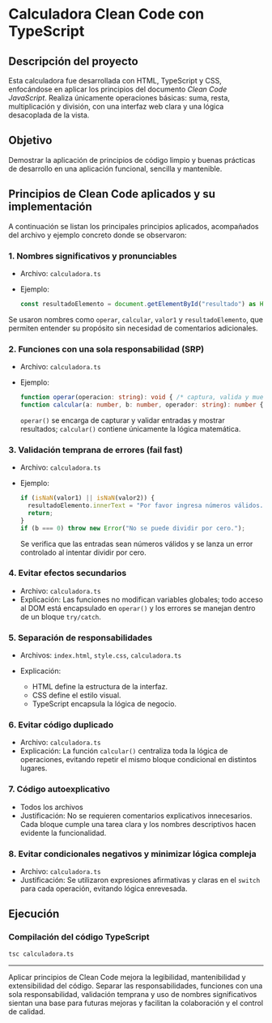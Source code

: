 # Calculadora Clean Code con TypeScript

## Descripción del proyecto

Esta calculadora fue desarrollada con HTML, TypeScript y CSS, enfocándose en aplicar los principios del documento *Clean Code JavaScript*. Realiza únicamente operaciones básicas: suma, resta, multiplicación y división, con una interfaz web clara y una lógica desacoplada de la vista.

## Objetivo

Demostrar la aplicación de principios de código limpio y buenas prácticas de desarrollo en una aplicación funcional, sencilla y mantenible.

## Principios de Clean Code aplicados y su implementación

A continuación se listan los principales principios aplicados, acompañados del archivo y ejemplo concreto donde se observaron:

### 1. Nombres significativos y pronunciables

- Archivo: `calculadora.ts`  
- Ejemplo:  

  ```ts
  const resultadoElemento = document.getElementById("resultado") as HTMLElement;
  ```

Se usaron nombres como `operar`, `calcular`, `valor1` y `resultadoElemento`, que permiten entender su propósito sin necesidad de comentarios adicionales.

### 2. Funciones con una sola responsabilidad (SRP)

- Archivo: `calculadora.ts`
- Ejemplo:

  ```ts
  function operar(operacion: string): void { /* captura, valida y muestra */ }
  function calcular(a: number, b: number, operador: string): number { /* lógica matemática */ }
  ```

  `operar()` se encarga de capturar y validar entradas y mostrar resultados; `calcular()` contiene únicamente la lógica matemática.

### 3. Validación temprana de errores (fail fast)

- Archivo: `calculadora.ts`
- Ejemplo:

  ```ts
  if (isNaN(valor1) || isNaN(valor2)) {
    resultadoElemento.innerText = "Por favor ingresa números válidos.";
    return;
  }
  if (b === 0) throw new Error("No se puede dividir por cero.");
  ```

  Se verifica que las entradas sean números válidos y se lanza un error controlado al intentar dividir por cero.

### 4. Evitar efectos secundarios

- Archivo: `calculadora.ts`
- Explicación: Las funciones no modifican variables globales; todo acceso al DOM está encapsulado en `operar()` y los errores se manejan dentro de un bloque `try/catch`.

### 5. Separación de responsabilidades

- Archivos: `index.html`, `style.css`, `calculadora.ts`
- Explicación:

  - HTML define la estructura de la interfaz.
  - CSS define el estilo visual.
  - TypeScript encapsula la lógica de negocio.

### 6. Evitar código duplicado

- Archivo: `calculadora.ts`
- Explicación: La función `calcular()` centraliza toda la lógica de operaciones, evitando repetir el mismo bloque condicional en distintos lugares.

### 7. Código autoexplicativo

- Todos los archivos
- Justificación: No se requieren comentarios explicativos innecesarios. Cada bloque cumple una tarea clara y los nombres descriptivos hacen evidente la funcionalidad.

### 8. Evitar condicionales negativos y minimizar lógica compleja

- Archivo: `calculadora.ts`
- Justificación: Se utilizaron expresiones afirmativas y claras en el `switch` para cada operación, evitando lógica enrevesada.

## Ejecución

### Compilación del código TypeScript

```bash
tsc calculadora.ts
```

---

Aplicar principios de Clean Code mejora la legibilidad, mantenibilidad y extensibilidad del código. Separar las responsabilidades, funciones con una sola responsabilidad, validación temprana y uso de nombres significativos sientan una base para futuras mejoras y facilitan la colaboración y el control de calidad.
